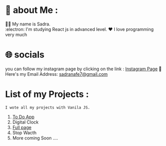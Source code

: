 # :mag_right: about Me : 
   :technologist: My name is Sadra. <br/>
   :electron: I'm studying React js in advanced level.
   :heart: I love programming very much
    
# :globe_with_meridians: socials
   you can follow my instagram page by clicking on the link : [Instagram Page](https://www.instagram.com/sadra_nafe/?r=nametag)
   :email: Here's my Email Address: sadranafe7@gmail.com

# List of my Projects : 
    I wote all my projects with Vanila JS. 
1) [To Do App](https://github.com/sadranafe/To-Do-app)
2) Digital Clock
3) [Full page](https://github.com/sadranafe/full-page)
4) Stop Wacth 
5) More coming Soon ....


<!---
sadranafe/sadranafe is a ✨ special ✨ repository because its `README.md` (this file) appears on your GitHub profile.
You can click the Preview link to take a look at your changes.
--->
